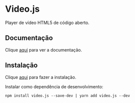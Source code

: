 # Video.js

Player de vídeo HTML5 de código aberto.

## Documentação

Clique [aqui](https://github.com/videojs/video.js) para ver a documentação.

## Instalação

Clique [aqui](https://www.npmjs.com/package/video.js) para fazer a instalação.

Instalar como dependência de desenvolvimento:

```
npm install video.js --save-dev | yarn add video.js --dev
```